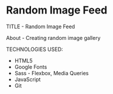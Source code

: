 # Random Image Feed

TITLE - Random Image Feed

About - Creating random image gallery

TECHNOLOGIES USED:

- HTML5
- Google Fonts
- Sass - Flexbox, Media Queries
- JavaScript
- Git
